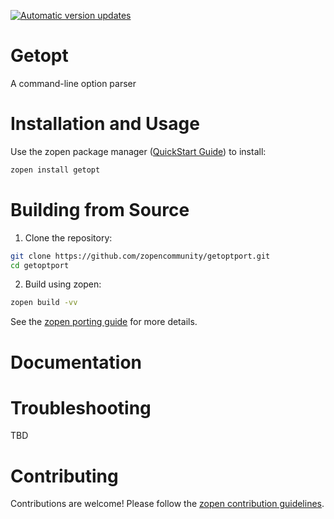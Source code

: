 [![Automatic version updates](https://github.com/ZOSOpenTools/getoptport/actions/workflows/bump.yml/badge.svg)](https://github.com/ZOSOpenTools/getoptport/actions/workflows/bump.yml)

# Getopt

A command-line option parser

# Installation and Usage

Use the zopen package manager ([QuickStart Guide](https://zopen.community/#/Guides/QuickStart)) to install:
```bash
zopen install getopt
```

# Building from Source

1. Clone the repository:
```bash
git clone https://github.com/zopencommunity/getoptport.git
cd getoptport
```
2. Build using zopen:
```bash
zopen build -vv
```

See the [zopen porting guide](https://zopen.community/#/Guides/Porting) for more details.

# Documentation


# Troubleshooting
TBD

# Contributing
Contributions are welcome! Please follow the [zopen contribution guidelines](https://github.com/zopencommunity/meta/blob/main/CONTRIBUTING.md).
